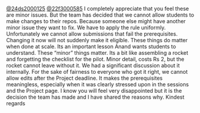 [@24ds2000125](/u/24ds2000125) [@22f3000585](/u/22f3000585)
I completely appreciate that you feel these are minor issues.
But the team has decided that we cannot allow students to make changes to
their repos. Because someone else might have another minor issue they want to
fix. We have to apply the rule uniformly.
Unfortunately we cannot allow submissions that fail the prerequisites.  
Changing it now will not suddenly make it eligible.
These things do matter when done at scale. Its an important lesson Anand wants
students to understand. These “minor” things matter.
Its a bit like assembling a rocket and forgetting the checklist for the pilot.
Minor detail, costs Rs 2, but the rocket cannot leave without it.
We had a significant discussion about it internally. For the sake of fairness
to everyone who got it right, we cannot allow edits after the Project
deadline. It makes the prerequisites meaningless, especially when it was
clearly stressed upon in the sessions and the Project page.
I know you will feel very disappointed but it is the decision the team has
made and I have shared the reasons why.
Kindest regards